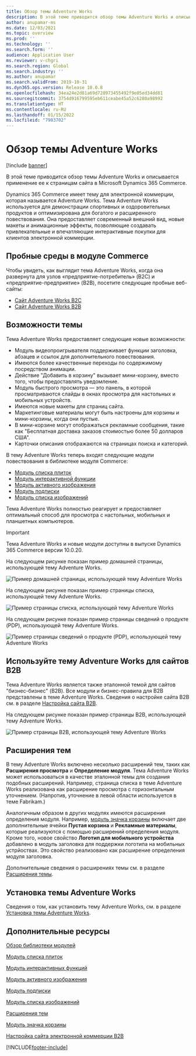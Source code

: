 ```yaml
---
title: Обзор темы Adventure Works
description: В этой теме приводится обзор темы Adventure Works и описывается применение ее к страницам сайта в Microsoft Dynamics 365 Commerce.
author: anupamar-ms
ms.date: 12/03/2021
ms.topic: overview
ms.prod: ''
ms.technology: ''
ms.search.form: ''
audience: Application User
ms.reviewer: v-chgri
ms.search.region: Global
ms.search.industry: ''
ms.author: anupamar
ms.search.validFrom: 2019-10-31
ms.dyn365.ops.version: Release 10.0.8
ms.openlocfilehash: 34ea24e2d81a69d720973455492f9e05ed34dd81
ms.sourcegitcommit: 3754d916799595eb611ceabe45a52c6280a98992
ms.translationtype: HT
ms.contentlocale: ru-RU
ms.lasthandoff: 01/15/2022
ms.locfileid: "7983702"
---
```

# <a name="adventure-works-theme-overview"></a>Обзор темы Adventure Works

[!include [banner](includes/banner.md)]

В этой теме приводится обзор темы Adventure Works и описывается применение ее к страницам сайта в Microsoft Dynamics 365 Commerce.

Dynamics 365 Commerce имеет тему для электронной коммерции, которая называется Adventure Works. Тема Adventure Works используется для демонстрации спортивных и оздоровительных продуктов и оптимизирована для богатого и расширенного повествования. Она предоставляет современный внешний вид, новые макеты и анимационные эффекты, позволяющие создавать привлекательные и впечатляющие интерактивные покупки для клиентов электронной коммерции.

## <a name="trial-environments-in-commerce"></a>Пробные среды в модуле Commerce

Чтобы увидеть, как выглядит тема Adventure Works, когда она развернута для узлов «предприятие-потребитель» (B2C) и «предприятие-предприятие» (B2B), посетите следующие пробные веб-сайты:

- [Сайт Adventure Works B2C](https://www.adventure-works.com/)
- [Сайт Adventure Works B2B](https://www.adventure-works.com/business)

## <a name="theme-capabilities"></a>Возможности темы

Тема Adventure Works предоставляет следующие новые возможности:

- Модуль видеопроигрывателя поддерживает функции заголовка, абзацев и ссылок для дополнительного повествования.
- Имеются более качественные переходы по содержимому посредством анимации.
- Действие "Добавить в корзину" вызывает мини-корзину, вместо того, чтобы предоставлять уведомление.
- Модуль быстрого просмотра — это панель, в которой просматриваются слайды в окнах просмотра для настольных и мобильных устройств.
- Имеются новые макеты для страниц сайта. 
- Маркетинговые материалы могут быть настроены для корзины и мини-корзины, когда они пустые.
- В мини-корзине могут отображаться рекламные сообщения, такие как "Бесплатная доставка заказов стоимостью более 50 долларов США".
- Карточки описания отображаются на страницах поиска и категорий.

В тему Adventure Works теперь входят следующие модули повествования в библиотеке модуля Commerce:

- [Модуль списка плиток](tile-list-module.md)
- [Модуль интерактивной функции](interactive-feature-module.md)
- [Модуль активного изображения](active-image-module.md)
- [Модуль подписки](subscribe-module.md)
- [Модуль списка изображений](image-list-module.md)

Тема Adventure Works полностью реагирует и предоставляет оптимальный способ для просмотра с настольных, мобильных и планшетных компьютеров.

> [!IMPORTANT]
> Тема Adventure Works и новые модули доступны в выпуске Dynamics 365 Commerce версии 10.0.20.

На следующем рисунке показан пример домашней страницы, использующей тему Adventure Works.

![Пример домашней страницы, использующей тему Adventure Works](./media/aw_b2c.PNG)

На следующем рисунке показан пример страницы списка, использующей тему Adventure Works.

![Пример страницы списка, использующей тему Adventure Works](./media/Aw_list.PNG)

На следующем рисунке показан пример страницы сведений о продукте (PDP), использующей тему Adventure Works.

![Пример страницы сведений о продукте (PDP), использующей тему Adventure Works](./media/aw_pdp.PNG)

## <a name="use-the-adventure-works-theme-for-b2b-sites"></a>Используйте тему Adventure Works для сайтов B2B

Тема Adventure Works является также эталонной темой для сайтов "бизнес-бизнес" (B2B). Все модули и бизнес-правила для B2B представлены в теме Adventure Works. Сведения о настройке сайта B2B см. в разделе [Настройка сайта B2B](./b2b/set-up-b2b-site.md).

На следующем рисунке показан пример страницы B2B, использующей тему Adventure Works.

![Пример страницы B2B, использующей тему Adventure Works](./media/aw_b2b.PNG)

## <a name="theme-extensions"></a>Расширения тем

В тему Adventure Works включено несколько расширений тем, таких как **Расширения просмотра** и **Определение модуля**. Тема Adventure Works может использоваться в качестве эталонной темы для создания подобных расширений. Например, страница списка в теме Adventure Works реализована как расширение просмотра с горизонтальным уточнением. (Напротив, уточнение в левой области используется в теме Fabrikam.)

Аналогичным образом в других модулях имеются расширения определения модуля. Например, [модуль значка корзины](cart-icon-module.md) включает две дополнительные ячейки **Пустая корзина** и **Рекламные материалы**, которые реализуются с помощью расширений определения модуля. Кроме того, новое свойство **Логотип для мобильного устройства** добавлено в модуль заголовка для поддержки логотипа на мобильных устрйоствах. Это свойство реализовано как расширение определения модуля заголовка.

Дополнительные сведения о расширениях темы см. в разделе [Расширения темы](e-commerce-extensibility/theme-module-extensions.md).

## <a name="install-the-adventure-works-theme"></a>Установка темы Adventure Works

Сведения о том, как установить тему Adventure Works, см. в разделе [Установка темы Adventure Works](install-adventure-works.md).

## <a name="additional-resources"></a>Дополнительные ресурсы

[Обзор библиотеки модулей](starter-kit-overview.md)

[Модуль списка плиток](tile-list-module.md)

[Модуль интерактивных функций](interactive-feature-module.md)

[Модуль активного изображения](active-image-module.md)

[Модуль подписки](subscribe-module.md)

[Модуль списка изображений](image-list-module.md)

[Расширения тем](e-commerce-extensibility/theme-module-extensions.md)

[Модуль значка корзины](cart-icon-module.md)

[Настройка сайта электронной коммерции B2B](./b2b/set-up-b2b-site.md)

[!INCLUDE[footer-include](../includes/footer-banner.md)]
